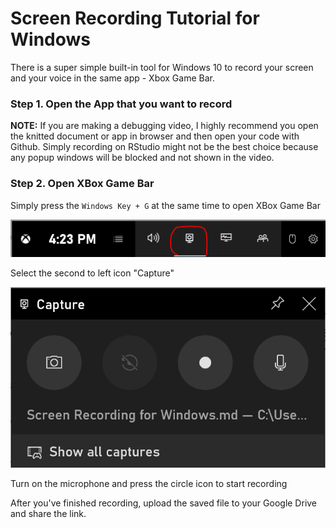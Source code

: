 # Screen Recording Tutorial for Windows

There is a super simple built-in tool for Windows 10 to record your screen and your voice in the same app -  Xbox Game Bar.

### Step 1. Open the App that you want to record

**NOTE:** If you are making a debugging video, I highly recommend you open the knitted document or app in browser and then open your code with Github. Simply recording on RStudio might not be the best choice because any popup windows will be blocked and not shown in the video.

### Step 2. Open XBox Game Bar

Simply press the `Windows Key + G` at the same time to open XBox Game Bar

![gamebar](./images/gamebar.png)

Select the second to left icon "Capture"

![microphone](./images/microphone.png)

Turn on the microphone and press the circle icon to start recording

After you've finished recording, upload the saved file to your Google Drive and share the link. 
